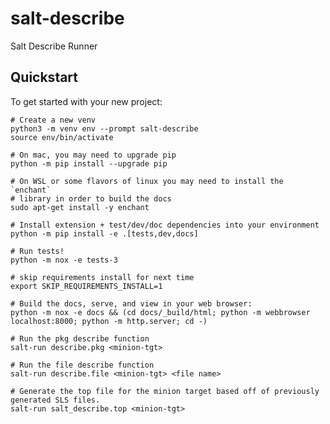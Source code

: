 # salt-describe

Salt Describe Runner

## Quickstart

To get started with your new project:

    # Create a new venv
    python3 -m venv env --prompt salt-describe
    source env/bin/activate

    # On mac, you may need to upgrade pip
    python -m pip install --upgrade pip

    # On WSL or some flavors of linux you may need to install the `enchant`
    # library in order to build the docs
    sudo apt-get install -y enchant

    # Install extension + test/dev/doc dependencies into your environment
    python -m pip install -e .[tests,dev,docs]

    # Run tests!
    python -m nox -e tests-3

    # skip requirements install for next time
    export SKIP_REQUIREMENTS_INSTALL=1

    # Build the docs, serve, and view in your web browser:
    python -m nox -e docs && (cd docs/_build/html; python -m webbrowser localhost:8000; python -m http.server; cd -)

    # Run the pkg describe function
    salt-run describe.pkg <minion-tgt>

    # Run the file describe function
    salt-run describe.file <minion-tgt> <file name>

    # Generate the top file for the minion target based off of previously generated SLS files.
    salt-run salt_describe.top <minion-tgt>

